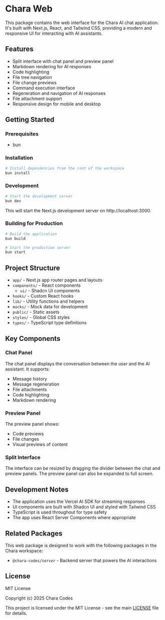 # Chara Web

This package contains the web interface for the Chara AI chat application. It's built with Next.js, React, and Tailwind CSS, providing a modern and responsive UI for interacting with AI assistants.

## Features

- Split interface with chat panel and preview panel
- Markdown rendering for AI responses
- Code highlighting
- File tree navigation
- File change previews
- Command execution interface
- Regeneration and navigation of AI responses
- File attachment support
- Responsive design for mobile and desktop

## Getting Started

### Prerequisites

- bun

### Installation

```bash
# Install dependencies from the root of the workspace
bun install
```

### Development

```bash
# Start the development server
bun dev
```

This will start the Next.js development server on http://localhost:3000.

### Building for Production

```bash
# Build the application
bun build

# Start the production server
bun start
```

## Project Structure

- `app/` - Next.js app router pages and layouts
- `components/` - React components
  - `ui/` - Shadcn UI components
- `hooks/` - Custom React hooks
- `lib/` - Utility functions and helpers
- `mocks/` - Mock data for development
- `public/` - Static assets
- `styles/` - Global CSS styles
- `types/` - TypeScript type definitions

## Key Components

### Chat Panel

The chat panel displays the conversation between the user and the AI assistant. It supports:

- Message history
- Message regeneration
- File attachments
- Code highlighting
- Markdown rendering

### Preview Panel

The preview panel shows:

- Code previews
- File changes
- Visual previews of content

### Split Interface

The interface can be resized by dragging the divider between the chat and preview panels. The preview panel can also be expanded to full screen.

## Development Notes

- The application uses the Vercel AI SDK for streaming responses
- UI components are built with Shadcn UI and styled with Tailwind CSS
- TypeScript is used throughout for type safety
- The app uses React Server Components where appropriate

## Related Packages

This web package is designed to work with the following packages in the Chara workspace:

- `@chara-codes/server` - Backend server that powers the AI interactions

## License

MIT License

Copyright (c) 2025 Chara Codes

This project is licensed under the MIT License - see the main [LICENSE](../../LICENSE) file for details.
